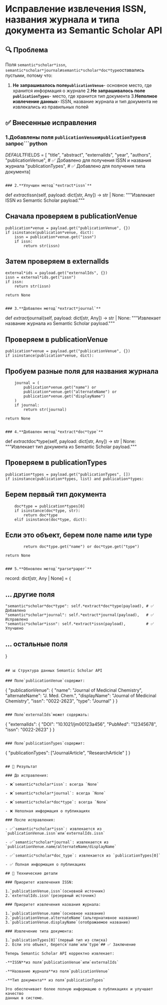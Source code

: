# Исправление извлечения ISSN, названия журнала и типа документа из Semantic Scholar API

## 🔍 Проблема

Поля `semantic*scholar*issn`, `semantic*scholar*journal`и`semantic*scholar*doc*type`оставались
пустыми, потому что:

1. **Не запрашивалось поле`publicationVenue`**- основное место, где хранится
информация о журнале
2.**Не запрашивалось поле `publicationTypes`**- место, где хранится тип
документа
3.**Неполное извлечение данных**- ISSN, название журнала и тип документа не
извлекались из правильных полей

## ✅ Внесенные исправления

### 1.**Добавлены поля `publicationVenue`и`publicationTypes`в запрос**```python

*DEFAULT*FIELDS = [    "title",
    "abstract",
    "externalIds",
    "year",
    "authors",
    "publicationVenue",  # ✅ Добавлено для получения ISSN и названия журнала
    "publicationTypes",  # ✅ Добавлено для получения типа документа]

```

### 2.**Улучшен метод`*extract*issn`**

```

def *extract*issn(self, payload: dict[str, Any]) -> str | None:
    """Извлекает ISSN из Semantic Scholar payload."""

## Сначала проверяем в publicationVenue

    publication*venue = payload.get("publicationVenue", {})
    if isinstance(publication*venue, dict):
        issn = publication*venue.get("issn")
        if issn:
            return str(issn)

## Затем проверяем в externalIds

    external*ids = payload.get("externalIds", {})
    issn = external*ids.get("issn")
    if issn:
        return str(issn)

    return None

```

### 3.**Добавлен метод`*extract*journal`**

```

def *extract*journal(self, payload: dict[str, Any]) -> str | None:
    """Извлекает название журнала из Semantic Scholar payload."""

## Проверяем в publicationVenue

    publication*venue = payload.get("publicationVenue", {})
    if isinstance(publication*venue, dict):

## Пробуем разные поля для названия журнала

        journal = (
            publication*venue.get("name") or
            publication*venue.get("alternateName") or
            publication*venue.get("displayName")
        )
        if journal:
            return str(journal)

    return None

```

### 4.**Добавлен метод`*extract*doc*type`**

```

def *extract*doc*type(self, payload: dict[str, Any]) -> str | None:
    """Извлекает тип документа из Semantic Scholar payload."""

## Проверяем в publicationTypes

    publication*types = payload.get("publicationTypes", [])
    if isinstance(publication*types, list) and publication*types:

## Берем первый тип документа

        doc*type = publication*types[0]
        if isinstance(doc*type, str):
            return doc*type
        elif isinstance(doc*type, dict):

## Если это объект, берем поле name или type

            return doc*type.get("name") or doc*type.get("type")

    return None

```

### 5.**Обновлен метод`*parse*paper`**

```

record: dict[str, Any | None] = {

## ... другие поля

    "semantic*scholar*doc*type": self.*extract*doc*type(payload), # ✅ Добавлено
    "semantic*scholar*journal": self.*extract*journal(payload),   # ✅ Исправлено
    "semantic*scholar*issn": self.*extract*issn(payload),         # ✅ Улучшено

## ... остальные поля

}

```

## 📊 Структура данных Semantic Scholar API

### Поле`publicationVenue`содержит:

```

{
  "publicationVenue": {
    "name": "Journal of Medicinal Chemistry",
    "alternateName": "J. Med. Chem.",
    "displayName": "Journal of Medicinal Chemistry",
    "issn": "0022-2623",
    "type": "Journal"
  }
}

```

### Поле`externalIds`может содержать:

```

{
  "externalIds": {
    "DOI": "10.1021/jm00123a456",
    "PubMed": "12345678",
    "issn": "0022-2623"
  }
}

```

### Поле`publicationTypes`содержит:

```

{
  "publicationTypes": ["JournalArticle",
    "ResearchArticle"
]
}

```

## 🎯 Результат

### До исправления:

- ❌`semantic*scholar*issn`: всегда `None`

- ❌`semantic*scholar*journal`: всегда `None`

- ❌`semantic*scholar*doc*type`: всегда `None`

- ❌ Неполная информация о публикациях

### После исправления:

- ✅`semantic*scholar*issn`: извлекается из `publicationVenue.issn`или`externalIds.issn`

- ✅`semantic*scholar*journal`: извлекается из `publicationVenue.name/alternateName/displayName`

- ✅`semantic*scholar*doc_type`: извлекается из `publicationTypes[0]`

- ✅ Полная информация о публикациях

## 🔧 Технические детали

### Приоритет извлечения ISSN:

1.`publicationVenue.issn`(основной источник)
2.`externalIds.issn`(резервный источник)

### Приоритет извлечения названия журнала:

1.`publicationVenue.name`(основное название)
2.`publicationVenue.alternateName`(альтернативное название)
3.`publicationVenue.displayName`(отображаемое название)

### Извлечение типа документа:

1.`publicationTypes[0]`(первый тип из списка)
2. Если это объект, берется`name`или`type`## ✅ Заключение

Теперь Semantic Scholar API корректно извлекает:

-**ISSN**из поля`publicationVenue`или`externalIds`

-**Название журнала**из поля`publicationVenue`

-**Тип документа** из поля`publicationTypes`

Это обеспечивает более полную информацию о публикациях и улучшает качество
данных в системе.
